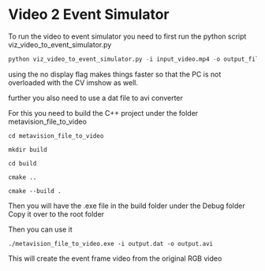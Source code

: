 # Video 2 Event Simulator

To run the video to event simulator you need to first run the python script viz_video_to_event_simulator.py 

```python
python viz_video_to_event_simulator.py -i input_video.mp4 -o output_file.dat --no_display
```
using the no display flag makes things faster so that the PC is not overloaded with the CV imshow as well.

further you also need to use a dat file to avi converter 

For this you need to build the C++ project under the folder metavision_file_to_video
```
cd metavision_file_to_video
```
```
mkdir build
```
```
cd build
```
```
cmake .. 
```
```
cmake --build .
```
Then you will have the .exe file in the build folder under the Debug folder
Copy it over to the root folder 

Then you can use it 
```
./metavision_file_to_video.exe -i output.dat -o output.avi
```

This will create the event frame video from the original RGB video
